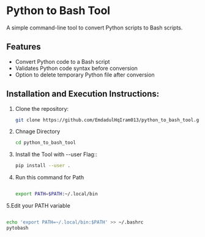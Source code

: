 # Python to Bash Tool

A simple command-line tool to convert Python scripts to Bash scripts.

## Features

- Convert Python code to a Bash script
- Validates Python code syntax before conversion
- Option to delete temporary Python file after conversion
  

## Installation and Execution Instructions:

1. Clone the repository:

   ```bash
   git clone https://github.com/EmdadulHqIram013/python_to_bash_tool.git

2. Chnage Directory
    ```bash
    cd python_to_bash_tool

3. Install the Tool with --user Flag::
   ```bash
   pip install --user .

4. Run this command for Path 
   ```bash
   
   export PATH=$PATH:~/.local/bin
   
5.Edit your PATH variable 
   ```bash

   echo 'export PATH=~/.local/bin:$PATH' >> ~/.bashrc
pytobash

